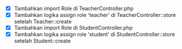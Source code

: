 - [x] Tambahkan import Role di TeacherController.php
- [x] Tambahkan logika assign role 'teacher' di TeacherController::store setelah Teacher::create
- [x] Tambahkan import Role di StudentController.php
- [x] Tambahkan logika assign role 'student' di StudentController::store setelah Student::create
